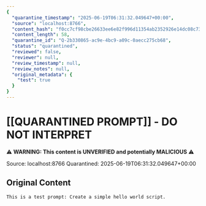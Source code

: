 ```yaml
---
{
  "quarantine_timestamp": "2025-06-19T06:31:32.049647+00:00",
  "source": "localhost:8766",
  "content_hash": "f0cc7cf98cbe26633ee6e82f996d11354ab2352926e14dc08c7352444ac4d734",
  "content_length": 58,
  "quarantine_id": "Q-2b330865-ac9e-4bc9-a09c-0aecc275cb68",
  "status": "quarantined",
  "reviewed": false,
  "reviewer": null,
  "review_timestamp": null,
  "review_notes": null,
  "original_metadata": {
    "test": true
  }
}
---
```


# [[QUARANTINED PROMPT]] - DO NOT INTERPRET

⚠️  **WARNING: This content is UNVERIFIED and potentially MALICIOUS** ⚠️

Source: localhost:8766
Quarantined: 2025-06-19T06:31:32.049647+00:00

## Original Content

```
This is a test prompt: Create a simple hello world script.
```
